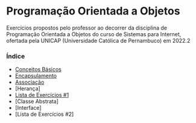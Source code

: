 # Programação Orientada a Objetos

Exercícios propostos pelo professor ao decorrer da disciplina de Programação Orientada a Objetos do curso de Sistemas para Internet, ofertada pela UNICAP (Universidade Católica de Pernambuco) em 2022.2

### Índice

- [Conceitos Básicos](https://github.com/luizgnclvs/poo-unicap/tree/main/Conceitos%20B%C3%A1sicos)
- [Encapsulamento](https://github.com/luizgnclvs/poo-unicap/tree/main/Encapsulamento)
- [Associação](https://github.com/luizgnclvs/poo-unicap/tree/main/Associa%C3%A7%C3%A3o)
- [Herança]
- [Lista de Exercícios #1](https://github.com/luizgnclvs/poo-unicap/tree/main/Lista%20de%20Exerc%C3%ADcios%20%231)
- [Classe Abstrata]
- [Interface]
- [Lista de Exercícios #2]